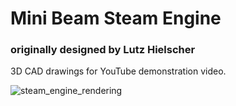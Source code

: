 # Mini Beam Steam Engine 
### originally designed by Lutz Hielscher

3D CAD drawings for YouTube demonstration video.

![steam_engine_rendering](https://github.com/kenfilms/mini_beam_steam_engine/blob/main/steam_engine_overview.png?raw=true)
